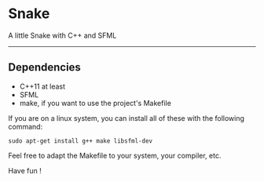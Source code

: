 # Snake

A little Snake with C++ and SFML

------------------

## Dependencies

* C++11 at least
* SFML
* make, if you want to use the project's Makefile

If you are on a linux system, you can install all of these with the following command:

	sudo apt-get install g++ make libsfml-dev

Feel free to adapt the Makefile to your system, your compiler, etc.

Have fun !
